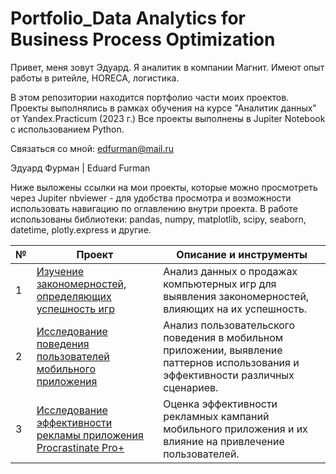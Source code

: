 # Portfolio_Data Analytics for Business Process Optimization
Привет, меня зовут Эдуард. Я аналитик в компании Магнит. Имеют опыт работы в ритейле, HORECA, логистика.

В этом репозитории находится портфолио части моих проектов. Проекты выполнялись в рамках обучения на курсе "Аналитик данных" от Yandex.Practicum (2023 г.) Все проекты выполнены в Jupiter Notebook с использованием Python.

Связаться со мной: edfurman@mail.ru

Эдуард Фурман | Eduard Furman

Ниже выложены ссылки на мои проекты, которые можно просмотреть через Jupiter nbviewer - для удобства просмотра и возможности использовать навигацию по оглавлению внутри проекта. В работе использованы библиотеки: pandas, numpy, matplotlib, scipy, seaborn, datetime, plotly.express и другие.

| №  | Проект | Описание и инструменты |
|----|--------------------|----------------------------------------------------------|
| 1  | [Изучение закономерностей, определяющих успешность игр](https://github.com/Ed30091979/data_analyst/blob/main/projects/Изучение%20закономерностей,%20определяющих%20успешность%20игр/Изучение%20закономерностей,%20определяющих%20успешность%20игр.ipynb) | Анализ данных о продажах компьютерных игр для выявления закономерностей, влияющих на их успешность. |
| 2  | [Исследование поведения пользователей мобильного приложения](https://github.com/Ed30091979/data_analyst/blob/main/projects/Исследование%20поведения%20пользователей%20мобильного%20приложения/Исследование%20поведения%20пользователей%20мобильного%20приложения.ipynb) | Анализ пользовательского поведения в мобильном приложении, выявление паттернов использования и эффективности различных сценариев. |
| 3  | [Исследование эффективности рекламы приложения Procrastinate Pro+](https://github.com/Ed30091979/data_analyst/blob/main/projects/Исследование%20эффективности%20рекламы%20приложения%20Procrastinate%20Pro+/Исследование%20эффективности%20рекламы%20приложения%20Procrastinate%20Pro+.ipynb) | Оценка эффективности рекламных кампаний мобильного приложения и их влияние на привлечение пользователей. |
